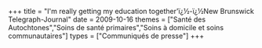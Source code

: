 +++
title = "I'm really getting my education together'ï¿½-ï¿½New Brunswick Telegraph-Journal"
date = 2009-10-16
themes = ["Santé des Autochtones","Soins de santé primaires","Soins à domicile et soins communautaires"]
types = ["Communiqués de presse"]
+++

